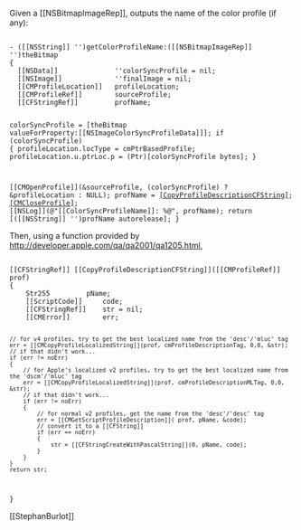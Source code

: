  

Given a [[NSBitmapImageRep]], outputs the name of the color profile (if any):

<code>
- ([[NSString]] '')getColorProfileName:([[NSBitmapImageRep]] '')theBitmap
{
  [[NSData]]              ''colorSyncProfile = nil;
  [[NSImage]]             ''finalImage = nil;
  [[CMProfileLocation]]   profileLocation;
  [[CMProfileRef]]        sourceProfile;
  [[CFStringRef]]         profName;

  colorSyncProfile = [theBitmap valueForProperty:[[NSImageColorSyncProfileData]]];
  if (colorSyncProfile)
  {
    profileLocation.locType = cmPtrBasedProfile;
    profileLocation.u.ptrLoc.p = (Ptr)[colorSyncProfile bytes];
  }

  [[CMOpenProfile]](&sourceProfile, (colorSyncProfile) ? &profileLocation : NULL);
  profName = [[CopyProfileDescriptionCFString]](sourceProfile);
  [[CMCloseProfile]](sourceProfile);
  [[NSLog]](@"[[ColorSyncProfileName]]: %@", profName);
  return [([[NSString]] '')profName autorelease];
}
</code>

Then, using a function provided by http://developer.apple.com/qa/qa2001/qa1205.html,

<code>
[[CFStringRef]] [[CopyProfileDescriptionCFString]]([[CMProfileRef]] prof)
{
    Str255         pName;
    [[ScriptCode]]     code;
    [[CFStringRef]]    str = nil;
    [[CMError]]        err;


    // for v4 profiles, try to get the best localized name from the 'desc'/'mluc' tag
    err = [[CMCopyProfileLocalizedString]](prof, cmProfileDescriptionTag, 0,0, &str);
    // if that didn't work...
    if (err != noErr)
    {
        // for Apple's localized v2 profiles, try to get the best localized name from the 'dscm'/'mluc' tag
        err = [[CMCopyProfileLocalizedString]](prof, cmProfileDescriptionMLTag, 0,0, &str);
        // if that didn't work...
        if (err != noErr)
        {
            // for normal v2 profiles, get the name from the 'desc'/'desc' tag
            err = [[CMGetScriptProfileDescription]]( prof, pName, &code);
            // convert it to a [[CFString]]
            if (err == noErr)
            {
                str = [[CFStringCreateWithPascalString]](0, pName, code);
            }
        }
    }
    return str;
}
</code>

[[StephanBurlot]]